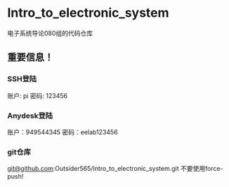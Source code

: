 # Intro_to_electronic_system
电子系统导论080组的代码仓库

## 重要信息！

### SSH登陆
账户: pi
密码: 123456

### Anydesk登陆
账户：949544345
密码：eelab123456

### git仓库
git@github.com:Outsider565/Intro_to_electronic_system.git
不要使用force-push!
